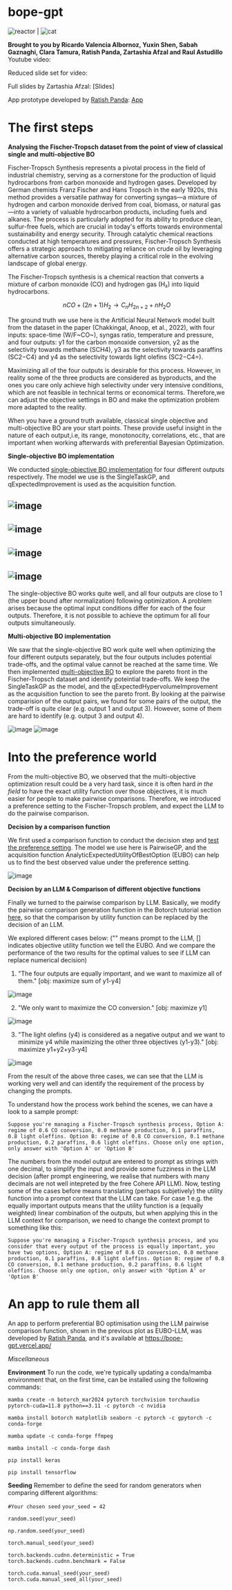 # bope-gpt


![reactor](images/reactor_small.jpg) | ![cat](images/chemcat_small.jpg)

**Brought to you by Ricardo Valencia Albornoz, Yuxin Shen, Sabah Gaznaghi, Clara Tamura, Ratish Panda, Zartashia Afzal and Raul Astudillo**
Youtube video:

Reduced slide set for video:

Full slides by Zartashia Afzal: [Slides]

App prototype developed by [Ratish Panda](https://github.com/imperorrp): [App](https://bope-gpt.vercel.app/)

# The first steps

**Analysing the Fischer-Tropsch dataset from the point of view of classical single and multi-objective BO**

Fischer-Tropsch Synthesis represents a pivotal process in the field of industrial chemistry, serving as a cornerstone for the production of liquid hydrocarbons from carbon monoxide and hydrogen gases. Developed by German chemists Franz Fischer and Hans Tropsch in the early 1920s, this method provides a versatile pathway for converting syngas—a mixture of hydrogen and carbon monoxide derived from coal, biomass, or natural gas—into a variety of valuable hydrocarbon products, including fuels and alkanes. The process is particularly adopted for its ability to produce clean, sulfur-free fuels, which are crucial in today's efforts towards environmental sustainability and energy security. Through catalytic chemical reactions conducted at high temperatures and pressures, Fischer-Tropsch Synthesis offers a strategic approach to mitigating reliance on crude oil by leveraging alternative carbon sources, thereby playing a critical role in the evolving landscape of global energy.

The Fischer-Tropsch synthesis is a chemical reaction that converts a mixture of carbon monoxide (CO) and hydrogen gas (H₂) into liquid hydrocarbons.

$$ n CO + (2n+1) H_2 \rightarrow C_nH_{2n+2} + n H_2O $$

The ground truth we use here is the Artificial Neural Network model built from the dataset in the paper (Chakkingal, Anoop, et al., 2022), with four inputs: space-time (W/F~CO~), syngas ratio, temperature and pressure, and four outputs: y1 for the carbon monoxide conversion, y2 as the selectivity towards methane (SCH4), y3 as the selectivity towards paraffins (SC2−C4) and y4 as the selectivity towards light olefins (SC2−C4=).

Maximizing all of the four outputs is desirable for this process. However, in reality some of the three products are considered as byproducts, and the ones you care only achieve high selectivity under very intensive conditions, which are not feasible in technical terms or economical terms. Therefore,we can adjust the objective settings in BO and make the optimization problem more adapted to the reality.

When you have a ground truth available, classical single objective and multi-objective BO are your start points. These provide useful insight in the nature of each output,i.e, its range, monotonocity, correlations, etc., that are important when working afterwards with preferential Bayesian Optimization.  

**Single-objective BO implementation** 

We conducted [single-objective BO implementation](https://github.com/AC-BO-Hackathon/BOPE-GPT/blob/main/data/singleBO_plots.ipynb) for four different outputs respectively. The model we use is the SingleTaskGP, and qExpectedImprovement is used as the acquisition function.


![image](https://github.com/AC-BO-Hackathon/BOPE-GPT/assets/45458783/e7e3b8b7-f594-418b-90e0-90de3d86c49d)
---

![image](https://github.com/AC-BO-Hackathon/BOPE-GPT/assets/45458783/048d73cf-ffb1-470f-98fa-e1c9116a0c80)
---

![image](https://github.com/AC-BO-Hackathon/BOPE-GPT/assets/45458783/dc0e0e99-6c40-4147-a7b0-2fdb3b9f785b)
---

![image](https://github.com/AC-BO-Hackathon/BOPE-GPT/assets/45458783/6e55f062-b1c0-4cdb-b13b-7801b4725b26)
---


The single-objective BO works quite well, and all four outputs are close to 1 (the upper bound after normalization) following optimization. A problem arises because the optimal input conditions differ for each of the four outputs. Therefore, it is not possible to achieve the optimum for all four outputs simultaneously.

**Multi-objective BO implementation**

We saw that the single-objective BO work quite well when optimizing the four different outputs separately, but the four outputs includes potential trade-offs, and the optimal value cannot be reached at the same time. We then implemented [multi-objective BO](https://github.com/AC-BO-Hackathon/BOPE-GPT/blob/main/data/multiBO_plots.ipynb) to explore the pareto front in the Fischer-Tropsch dataset and identify poteintial trade-offs. We keep the SingleTaskGP as the model, and the qExpectedHypervolumeImprovement as the acquisition function to see the pareto front. By looking at the pairwise comparision of the output pairs, we found for some pairs of the output, the trade-off is quite clear (e.g. output 1 and output 3). However, some of them are hard to identify (e.g. output 3 and output 4).

![image](https://github.com/AC-BO-Hackathon/BOPE-GPT/assets/113897191/c28430e4-b81d-413b-9fe5-3e016a1bcc53)
![image](https://github.com/AC-BO-Hackathon/BOPE-GPT/assets/113897191/d7b97464-eb85-4e70-8ad0-5f28516559de)


# Into the preference world

From the multi-objective BO, we observed that the multi-objective optimization result could be a very hard task, since it is often hard *in the field* to have the exact utility function over those objectives, it is much easier for people to make pairwise comparisons. Therefore, we introduced a preference setting to the Fischer-Tropsch problem, and expect the LLM to do the pairwise comparison.

**Decision by a comparison function** 

We first used a comparison function to conduct the decision step and [test the preference setting](https://github.com/AC-BO-Hackathon/BOPE-GPT/blob/main/data/preferentialBO.ipynb). The model we use here is PairwiseGP, and the acquisition function AnalyticExpectedUtilityOfBestOption (EUBO) can help us to find the best observed value under the preference setting.

![image](https://github.com/AC-BO-Hackathon/BOPE-GPT/assets/113897191/86d8e3bc-b44f-4e19-baed-d8931e69c8ec)

**Decision by an LLM & Comparison of different objective functions**

Finally we turned to the pairwise comparison by LLM. Basically, we modify the pairwise comparison generation function in the Botorch tutorial section [here](https://botorch.org/tutorials/preference_bo), so that the comparison by utility function can be replaced by the decision of an LLM.

We explored different cases below: ("" means prompt to the LLM, [] indicates objective utility function we tell the EUBO. And we compare the performance of the two results for the optimal values to see if LLM can replace numerical decision)
1. "The four outputs are equally important, and we want to maximize all of them."
[obj: maximize sum of y1-y4]

![image](https://github.com/AC-BO-Hackathon/BOPE-GPT/assets/113897191/65724c2f-7334-43c8-810a-8dc64d24f9fc)


2. "We only want to maximize the CO conversion."
[obj: maximize y1]

![image](https://github.com/AC-BO-Hackathon/BOPE-GPT/assets/113897191/4514e394-2443-4d4b-a88c-a5117238d50b)

  
3. "The light olefins (y4) is considered as a negative output and we want to minimize y4 while maximizing the other three objectives (y1-y3)."
[obj: maximize y1+y2+y3-y4]

![image](https://github.com/AC-BO-Hackathon/BOPE-GPT/assets/113897191/1cee53bf-45a7-4081-922a-e493843ed422)


From the result of the above three cases, we can see that the LLM is working very well and can identify the requirement of the process by changing the prompts.

To understand how the process work behind the scenes, we can have a look to a sample prompt:

`Suppose you're managing a Fischer-Tropsch synthesis process, Option A: regime of 0.6 CO conversion, 0.0 methane production, 0.1 paraffins, 0.8 light oleffins. Option B: regime of 0.8 CO conversion, 0.1 methane production, 0.2 paraffins, 0.6 light oleffins. Choose only one option, only answer with 'Option A' or 'Option B'`

The numbers from the model output are entered to prompt as strings with one decimal, to simplify the input and provide some fuzziness in the LLM decision (after prompt engineering, we realise that numbers with many decimals are not well intepreted by the free Cohere API LLM). Now, testing some of the cases before means translating (perhaps subjetively) the utility function into a prompt context that the LLM can take. For case 1 e.g. the equally important outputs means that the utility function is a (equally weighted) linear combination of the outputs, but when applying this in the LLM context for comparison, we need to change the context prompt to something like this: 

`Suppose you're managing a Fischer-Tropsch synthesis process, and you consider that every output of the process is equally important, you have two options, Option A: regime of 0.6 CO conversion, 0.0 methane production, 0.1 paraffins, 0.8 light oleffins. Option B: regime of 0.8 CO conversion, 0.1 methane production, 0.2 paraffins, 0.6 light oleffins. Choose only one option, only answer with 'Option A' or 'Option B'`


# An app to rule them all

An app to perform preferential BO optimisation using the LLM pairwise comparison function, shown in the previous plot as EUBO-LLM, was developed by [Ratish Panda](https://github.com/imperorrp), and it's available at https://bope-gpt.vercel.app/

*Miscellaneous*

**Environment**
To run the code, we're typically updating a conda/mamba environment that, on the first time, can be installed using the following commands:

`mamba create -n botorch_mar2024 pytorch torchvision torchaudio pytorch-cuda=11.8 python==3.11 -c pytorch -c nvidia`

`mamba install botorch matplotlib seaborn -c pytorch -c gpytorch -c conda-forge`

`mamba update -c conda-forge ffmpeg`

`mamba install -c conda-forge dash`

`pip install keras`

`pip install tensorflow`

**Seeding**
Remember to define the seed for random generators when comparing different algorithms:

 
`#Your chosen seed`
`your_seed = 42`


`random.seed(your_seed)`


`np.random.seed(your_seed)`


`torch.manual_seed(your_seed)`


`torch.backends.cudnn.deterministic = True`
`torch.backends.cudnn.benchmark = False`


`torch.cuda.manual_seed(your_seed)`
`torch.cuda.manual_seed_all(your_seed)`

